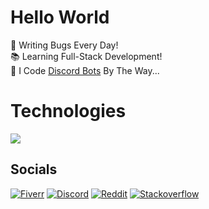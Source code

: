 # Hello World

🐛 Writing Bugs Every Day!\
📚 Learning Full-Stack Development!\
🤖 I Code [Discord Bots](https://www.fiverr.com/s/xXKpg2D) By The Way...

# Technologies

<a href="https://github.com/SkyWolfXP">
    <img src="https://skillicons.dev/icons?i=java,javascript,typescript,html,css,spring,nextjs,react,tailwind,postgres,mysql,redis,maven,gradle,nodejs,npm,heroku" />
</a>

## Socials

[![Fiverr](https://img.shields.io/badge/%40skywolfxp-FFFFFF?style=flat-square&logo=fiverr&logoColor=FFFFFF&logoSize=auto&color=%231DBF73)](https://www.fiverr.com/skywolfxp) [![Discord](https://img.shields.io/badge/%40SkyWolfXP-FFFFFF?style=flat-square&logo=discord&logoColor=FFFFFF&color=%235865F2)](https://discord.com/users/545902760453996546) [![Reddit](https://img.shields.io/badge/u%2FSkyWolfXP-FFFFFF?style=flat-square&logo=reddit&logoColor=FFFFFF&color=%23FF4500)](https://reddit.com/user/skywolfxp) [![Stackoverflow](https://img.shields.io/badge/SkyWolfXP-FFFFFF?style=flat-square&logo=stackoverflow&logoColor=FFFFFF&color=%23F58025)](https://stackoverflow.com/users/16410630)
